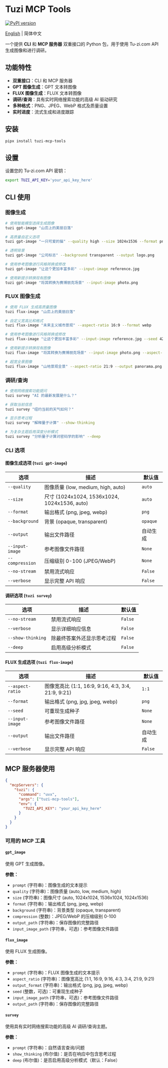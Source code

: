 # Tuzi MCP Tools

[![PyPI version](https://badge.fury.io/py/tuzi-mcp-tools.svg)](https://badge.fury.io/py/tuzi-mcp-tools)

[English](README.md) | 简体中文

一个提供 **CLI** 和 **MCP 服务器** 双重接口的 Python 包，用于使用 Tu-zi.com API 生成图像和进行调研。

## 功能特性

- **双重接口**：CLI 和 MCP 服务器
- **GPT 图像生成**：GPT 文本转图像
- **FLUX 图像生成**：FLUX 文本转图像
- **调研/查询**：具有实时网络搜索功能的高级 AI 驱动研究
- **多种格式**：PNG、JPEG、WebP 格式及质量设置
- **实时进度**：流式生成和进度跟踪

## 安装

```bash
pipx install tuzi-mcp-tools
```

## 设置

设置您的 Tu-zi.com API 密钥：

```bash
export TUZI_API_KEY='your_api_key_here'
```

## CLI 使用

### 图像生成

```bash
# 使用智能模型选择生成图像
tuzi gpt-image "山峦上的美丽日落"

# 高质量自定义选项
tuzi gpt-image "一只可爱的猫" --quality high --size 1024x1536 --format png

# 透明背景
tuzi gpt-image "公司标志" --background transparent --output logo.png

# 使用参考图像进行风格转换或修改
tuzi gpt-image "让这个更加丰富多彩" --input-image reference.jpg

# 使用新提示转换现有图像
tuzi gpt-image "将其转换为赛博朋克场景" --input-image photo.png
```

### FLUX 图像生成

```bash
# 使用 FLUX 生成高质量图像
tuzi flux-image "山峦上的美丽日落"

# 自定义宽高比和格式
tuzi flux-image "未来主义城市景观" --aspect-ratio 16:9 --format webp

# 使用参考图像进行风格转换或修改
tuzi flux-image "让这个更加丰富多彩" --input-image reference.jpg --seed 42

# 使用新提示转换现有图像
tuzi flux-image "将其转换为赛博朋克场景" --input-image photo.png --aspect-ratio 16:9

# 超宽全景图像
tuzi flux-image "山地景观全景" --aspect-ratio 21:9 --output panorama.png
```

### 调研/查询

```bash
# 使用网络搜索功能提问
tuzi survey "AI 的最新发展是什么？"

# 获取当前信息
tuzi survey "纽约当前的天气如何？"

# 显示思考过程
tuzi survey "解释量子计算" --show-thinking

# 为复杂主题启用深度分析模式
tuzi survey "分析量子计算对密码学的影响" --deep
```

### CLI 选项

#### 图像生成选项 (`tuzi gpt-image`)

| 选项 | 描述 | 默认值 |
|------|------|--------|
| `--quality` | 图像质量 (low, medium, high, auto) | `auto` |
| `--size` | 尺寸 (1024x1024, 1536x1024, 1024x1536, auto) | `auto` |
| `--format` | 输出格式 (png, jpeg, webp) | `png` |
| `--background` | 背景 (opaque, transparent) | `opaque` |
| `--output` | 输出文件路径 | 自动生成 |
| `--input-image` | 参考图像文件路径 | `None` |
| `--compression` | 压缩级别 0-100 (JPEG/WebP) | `None` |
| `--no-stream` | 禁用流式响应 | `False` |
| `--verbose` | 显示完整 API 响应 | `False` |

#### 调研选项 (`tuzi survey`)

| 选项 | 描述 | 默认值 |
|------|------|--------|
| `--no-stream` | 禁用流式响应 | `False` |
| `--verbose` | 显示详细响应信息 | `False` |
| `--show-thinking` | 除最终答案外还显示思考过程 | `False` |
| `--deep` | 启用高级分析模式 | `False` |

#### FLUX 生成选项 (`tuzi flux-image`)

| 选项 | 描述 | 默认值 |
|------|------|--------|
| `--aspect-ratio` | 图像宽高比 (1:1, 16:9, 9:16, 4:3, 3:4, 21:9, 9:21) | `1:1` |
| `--format` | 输出格式 (png, jpg, jpeg, webp) | `png` |
| `--seed` | 可重现生成种子 | `None` |
| `--input-image` | 参考图像文件路径 | `None` |
| `--output` | 输出文件路径 | 自动生成 |
| `--verbose` | 显示完整 API 响应 | `False` |

## MCP 服务器使用

```json
{
  "mcpServers": {
    "tuzi": {
      "command": "uvx",
      "args": ["tuzi-mcp-tools"],
      "env": {
        "TUZI_API_KEY": "your_api_key_here"
      }
    }
  }
}
```

### 可用的 MCP 工具

#### `gpt_image`
使用 GPT 生成图像。

**参数：**
- `prompt` (字符串)：图像生成的文本提示
- `quality` (字符串)：图像质量 (auto, low, medium, high)
- `size` (字符串)：图像尺寸 (auto, 1024x1024, 1536x1024, 1024x1536)
- `format` (字符串)：输出格式 (png, jpeg, webp)
- `background` (字符串)：背景类型 (opaque, transparent)
- `compression` (整数)：JPEG/WebP 的压缩级别 0-100
- `output_path` (字符串)：保存图像的完整路径
- `input_image_path` (字符串，可选)：参考图像文件路径

#### `flux_image`
使用 FLUX 生成图像。

**参数：**
- `prompt` (字符串)：FLUX 图像生成的文本提示
- `aspect_ratio` (字符串)：图像宽高比 (1:1, 16:9, 9:16, 4:3, 3:4, 21:9, 9:21)
- `output_format` (字符串)：输出格式 (png, jpg, jpeg, webp)
- `seed` (整数，可选)：可重现生成种子
- `input_image_path` (字符串，可选)：参考图像文件路径
- `output_path` (字符串)：保存图像的完整路径

#### `survey`
使用具有实时网络搜索功能的高级 AI 调研/查询主题。

**参数：**
- `prompt` (字符串)：自然语言查询/问题
- `show_thinking` (布尔值)：是否在响应中包含思考过程
- `deep` (布尔值)：是否启用高级分析模式（默认：False）